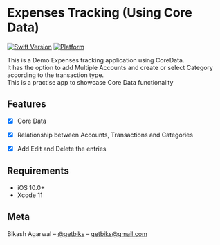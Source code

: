# Expenses Tracking (Using Core Data)

[![Swift Version][swift-image]][swift-url]
[![Platform](https://img.shields.io/cocoapods/p/LFAlertController.svg?style=flat)](http://cocoapods.org/pods/LFAlertController)

This is a Demo Expenses tracking application using CoreData.<br>
It has the option to add Multiple Accounts and create or select Category according to the transaction type.<br>
This is a practise app to showcase Core Data functionality


## Features

- [x] Core Data
- [x] Relationship between Accounts, Transactions and Categories
- [x] Add Edit and Delete the entries


## Requirements

- iOS 10.0+
- Xcode 11

## Meta

Bikash Agarwal – [@getbiks](https://twitter.com/dbader_org) – getbiks@gmail.com

[swift-image]:https://img.shields.io/badge/swift-5.0-orange.svg
[swift-url]: https://swift.org/
[codebeat-url]: https://codebeat.co/projects/github-com-vsouza-awesomeios-com
